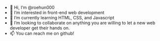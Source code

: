 - 👋 Hi, I’m @roehun000
- 👀 I’m interested in front-end web development
- 🌱 I’m currently learning HTML, CSS, and Javascript
- 💞️ I’m looking to collaborate on anything you are willing to let a new web developer get their hands on.
- 📫 You can reach me on github!

<!---
roehun000/roehun000 is a ✨ special ✨ repository because its `README.md` (this file) appears on your GitHub profile.
You can click the Preview link to take a look at your changes.
--->
